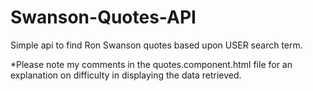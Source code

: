 # Swanson-Quotes-API

Simple api to find Ron Swanson quotes based upon USER search term. 

*Please note my comments in the quotes.component.html file for an explanation on difficulty in displaying the data retrieved. 

